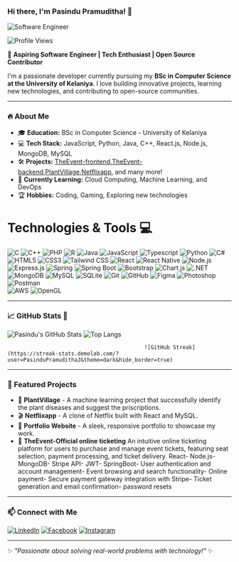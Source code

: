 ### Hi there, I'm Pasindu Pramuditha! 👋

![Software Engineer](https://media.giphy.com/media/qgQUggAC3Pfv687qPC/giphy.gif)

![Profile Views](https://komarev.com/ghpvc/?username=PasinduPramudithaJ)

🚀 **Aspiring Software Engineer | Tech Enthusiast | Open Source Contributor**

I'm a passionate developer currently pursuing my **BSc in Computer Science at the University of Kelaniya**. I love building innovative projects, learning new technologies, and contributing to open-source communities. 

---

### 🔥 About Me
- 🎓 **Education:** BSc in Computer Science - University of Kelaniya
- 💻 **Tech Stack:** JavaScript, Python, Java, C++, React.js, Node.js, MongoDB, MySQL
- 🛠️ **Projects:** [TheEvent-frontend](https://github.com/PasinduPramudithaJ/ticketing-frontend),[TheEvent-backend](https://github.com/PasinduPramudithaJ/ticketing-backend),[PlantVillage](https://github.com/PasinduPramudithaJ/PlantVillage),[Netflixapp](https://github.com/PasinduPramudithaJ/Netflixapp), and many more!
- 🌱 **Currently Learning:** Cloud Computing, Machine Learning, and DevOps
- 🏆 **Hobbies:** Coding, Gaming, Exploring new technologies

# Technologies & Tools 💻

  ![C](https://img.shields.io/badge/C-A8B9CC?style=for-the-badge&logo=c&logoColor=white)
  ![C++](https://img.shields.io/badge/C%2B%2B-00599C?style=for-the-badge&logo=c%2B%2B&logoColor=white) 
  ![PHP](https://img.shields.io/badge/PHP-777BB4?style=for-the-badge&logo=php&logoColor=white) 
  ![R](https://img.shields.io/badge/R-276DC3?style=for-the-badge&logo=r&logoColor=white) 
  ![Java](https://img.shields.io/badge/Java-007396?style=for-the-badge&logo=java&logoColor=white) 
  ![JavaScript](https://img.shields.io/badge/JavaScript-F7DF1E?style=for-the-badge&logo=javascript&logoColor=black) 
  ![Typescript](https://img.shields.io/badge/TypeScript-3178C6?style=for-the-badge&logo=typescript&logoColor=white) 
  ![Python](https://img.shields.io/badge/Python-3776AB?style=for-the-badge&logo=python&logoColor=white) 
  ![C#](https://img.shields.io/badge/C%23-239120?style=for-the-badge&logo=c-sharp&logoColor=white)
  ![HTML5](https://img.shields.io/badge/HTML5-E34F26?style=for-the-badge&logo=html5&logoColor=white) 
  ![CSS3](https://img.shields.io/badge/CSS3-1572B6?style=for-the-badge&logo=css3&logoColor=white) 
  ![Tailwind CSS](https://img.shields.io/badge/Tailwind_CSS-06B6D4?style=for-the-badge&logo=tailwind-css&logoColor=white) 
  ![React](https://img.shields.io/badge/React-61DAFB?style=for-the-badge&logo=react&logoColor=black) 
  ![React Native](https://img.shields.io/badge/React_Native-20232A?style=for-the-badge&logo=react&logoColor=61DAFB) 
  ![Node.js](https://img.shields.io/badge/Node.js-339933?style=for-the-badge&logo=node.js&logoColor=white) 
  ![Express.js](https://img.shields.io/badge/Express.js-000000?style=for-the-badge&logo=express&logoColor=white)
  ![Spring](https://img.shields.io/badge/Spring-6DB33F?style=for-the-badge&logo=spring&logoColor=white) 
  ![Spring Boot](https://img.shields.io/badge/Spring_Boot-6DB33F?style=for-the-badge&logo=spring-boot&logoColor=white)
  ![Bootstrap](https://img.shields.io/badge/Bootstrap-7952B3?style=for-the-badge&logo=bootstrap&logoColor=white) 
  ![Chart.js](https://img.shields.io/badge/Chart.js-F5895D?style=for-the-badge&logo=chart.js&logoColor=white) 
  ![.NET](https://img.shields.io/badge/.NET-512BD4?style=for-the-badge&logo=.net&logoColor=white)
  ![MongoDB](https://img.shields.io/badge/MongoDB-47A248?style=for-the-badge&logo=mongodb&logoColor=white) 
  ![MySQL](https://img.shields.io/badge/MySQL-4479A1?style=for-the-badge&logo=mysql&logoColor=white) 
  ![SQLite](https://img.shields.io/badge/SQLite-003B57?style=for-the-badge&logo=sqlite&logoColor=white)
  ![Git](https://img.shields.io/badge/Git-F05032?style=for-the-badge&logo=git&logoColor=white) 
  ![GitHub](https://img.shields.io/badge/GitHub-181717?style=for-the-badge&logo=github&logoColor=white) 
  ![Figma](https://img.shields.io/badge/Figma-F24E1E?style=for-the-badge&logo=figma&logoColor=white) 
  ![Photoshop](https://img.shields.io/badge/Photoshop-31A8FF?style=for-the-badge&logo=adobe-photoshop&logoColor=white) 
  ![Postman](https://img.shields.io/badge/Postman-FF6C37?style=for-the-badge&logo=postman&logoColor=white)  
  ![AWS](https://img.shields.io/badge/AWS-232F3E?style=for-the-badge&logo=amazon-aws&logoColor=white) 
  ![OpenGL](https://img.shields.io/badge/OpenGL-2586E0?style=for-the-badge&logo=opengl&logoColor=white)

---

### 📈 GitHub Stats 🏅
![Pasindu's GitHub Stats](https://github-readme-stats.vercel.app/api?username=PasinduPramudithaJ&show_icons=true&theme=radical&include_all_commits=true&count_private=true)  ![Top Langs](https://github-readme-stats.vercel.app/api/top-langs/?username=PasinduPramudithaJ&layout=compact&theme=radical)

                                               ![GitHub Streak](https://streak-stats.demolab.com/?user=PasinduPramudithaJ&theme=dark&hide_border=true)

---

### 🌟 Featured Projects
- 🚀 **PlantVillage** - A machine learning project that successfully identify the plant diseases and suggest the priscriptions.
- 🎬 **Netflixapp** - A clone of Netflix built with React and MySQL.
- 📲 **Portfolio Website** - A sleek, responsive portfolio to showcase my work.
- 🎫 **TheEvent-Official online ticketing**
An intuitive online ticketing platform for users to purchase and manage event tickets, featuring seat selection, payment processing, and ticket delivery.
React- Node.js- MongoDB- Stripe API- JWT- SpringBoot- User authentication and account management- Event browsing and search functionality- Online payment- Secure payment gateway integration with Stripe- Ticket generation and email confirmation- password resets
---

### 📫 Connect with Me
[![LinkedIn](https://img.shields.io/badge/LinkedIn-blue?style=for-the-badge&logo=linkedin)](https://www.linkedin.com/in/pasindu-jayasekara-885933222/)  [![Facebook](https://img.shields.io/badge/Facebook-%231877F2.svg?style=for-the-badge&logo=facebook&logoColor=white)](https://web.facebook.com/pasindupramuditha.jayasekara)  [![Instagram](https://img.shields.io/badge/Instagram-%23E4405F.svg?style=for-the-badge&logo=instagram&logoColor=white)](https://www.instagram.com/pasi__pram_/)  

---

✨ _"Passionate about solving real-world problems with technology!"_ ✨
